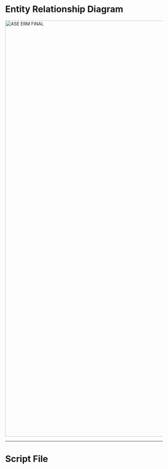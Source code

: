 # Entity Relationship Diagram 
<img width="1047" height="1329" alt="ASE ERM FINAL" src="https://github.com/user-attachments/assets/469c17a3-3358-4afb-9d28-de71c9bc5478" />

------
# Script File

